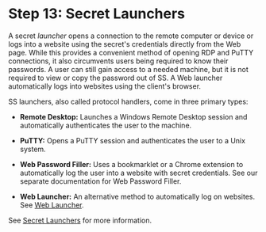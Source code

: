 [title]: # (13. Secret Launchers)
[tags]: # (Launchers)
[priority]: # (1013)

# Step 13: Secret Launchers

A secret _launcher_ opens a connection to the remote computer or device or logs into a website using the secret's credentials directly from the Web page. While this provides a convenient method of opening RDP and PuTTY connections, it also circumvents users being required to know their passwords. A user can still gain access to a needed machine, but it is not required to view or copy the password out of SS. A Web launcher automatically logs into websites using the client's browser.

SS launchers, also called protocol handlers, come in three primary types:

- **Remote Desktop:** Launches a Windows Remote Desktop session and automatically authenticates the user to the machine.

- **PuTTY:** Opens a PuTTY session and authenticates the user to a Unix system.

- **Web Password Filler:** Uses a bookmarklet or a Chrome extension to automatically log the user into a website with secret credentials. See our separate documentation for Web Password Filler.

- **Web Launcher:** An alternative method to automatically log on websites. See [Web Launcher](../../secret-launchers/web-launchers/index.md).

See [Secret Launchers](../../secret-launchers/index.md) for more information.
